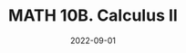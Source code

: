 ---
title: "MATH 10B. Calculus II"
collection: teaching
type: "Undergraduate course"
permalink: /teaching/2022-fall-math10b
venue: "University of California San Diego"
date: 2022-09-01
location: "San Diego, California"
role: "ta"
---